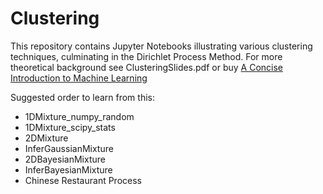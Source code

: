 # Clustering
This repository contains Jupyter Notebooks illustrating various clustering techniques, culminating in the Dirichlet Process Method. For more theoretical background see ClusteringSlides.pdf or buy [A Concise Introduction to Machine Learning](https://www.amazon.com/gp/product/0815384106/ref=dbs_a_def_rwt_bibl_vppi_i0)

Suggested order to learn from this:
- 1DMixture_numpy_random
- 1DMixture_scipy_stats
- 2DMixture
- InferGaussianMixture
- 2DBayesianMixture
- InferBayesianMixture
- Chinese Restaurant Process
